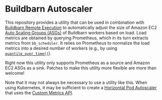 # Buildbarn Autoscaler

This repository provides a utility that can be used in combination with
[Buildbarn Remote Execution](https://github.com/buildbarn/bb-remote-execution)
to automatically adjust the size of Amazon EC2
[Auto Scaling Groups (ASGs)](https://docs.aws.amazon.com/autoscaling/ec2/userguide/AutoScalingGroup.html)
of Buildbarn workers based on load. Load metrics are obtained by
querying Prometheus, which in its turn extracts metrics from
`bb_scheduler`. It relies on Prometheus to normalize the load metrics
into a desired number of workers (e.g., by using
[`quantile_over_time()`](https://prometheus.io/docs/prometheus/latest/querying/functions/#aggregation_over_time)).

Right now this utility only supports Prometheus as a source and Amazon
EC2 ASGs as a sink. Patches to make this utility more flexible are more
than welcome!

Note that it may not always be necessary to use a utility like this.
When using Kubernetes, it may be sufficient to create a
[Horizontal Pod Autoscaler](https://kubernetes.io/docs/tasks/run-application/horizontal-pod-autoscale/)
that uses the [Custom Metrics API](https://github.com/kubernetes/community/blob/master/contributors/design-proposals/instrumentation/custom-metrics-api.md).
